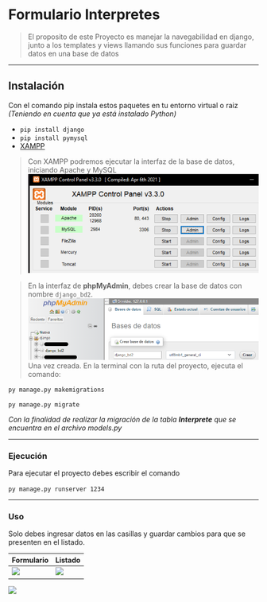 # Formulario Interpretes

>El proposito de este Proyecto es manejar la navegabilidad en django, junto a los templates y views llamando sus funciones para guardar datos en una base de datos
>
---

## Instalación

Con el comando pip instala estos paquetes en tu entorno virtual o raiz *(Teniendo en cuenta que ya está instalado Python)*

* `pip install django`
* `pip install pymysql`
* [XAMPP](https://www.apachefriends.org/es/download.html)

>Con XAMPP podremos ejecutar la interfaz de la base de datos, iniciando Apache y MySQL
![](https://github.com/AlilaAstrea/Formulario-de-Registros/blob/main/assets/xamppa.png)

>En la interfaz de **phpMyAdmin**, debes crear la base de datos con nombre `django_bd2`. 
![](https://github.com/AlilaAstrea/Formulario-de-Registros/blob/main/assets/nombrebd.png)
Una vez creada.
En la terminal con la ruta del proyecto, ejecuta el comando:
```
py manage.py makemigrations
```
```
py manage.py migrate
```




*Con la finalidad de realizar la migración de la tabla **Interprete** que se encuentra en el archivo models.py*

---

### Ejecución

Para ejecutar el proyecto debes escribir el comando

```py manage.py runserver 1234```

---

### Uso
Solo debes ingresar datos en las casillas y guardar cambios para que se presenten en el listado.

Formulario  | Listado
------------- | -------------
![](https://github.com/AlilaAstrea/Formulario-de-Registros/blob/main/assets/formulario.png)  | ![](https://github.com/AlilaAstrea/Formulario-de-Registros/blob/main/assets/listado.png)


![](https://github.com/AlilaAstrea/Formulario-de-Registros/blob/main/assets/bd.png)